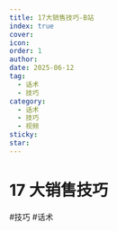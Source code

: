 ```yaml
---
title: 17大销售技巧-B站
index: true
cover: 
icon: 
order: 1
author: 
date: 2025-06-12
tag:
  - 话术
  - 技巧
category:
  - 话术
  - 技巧
  - 视频
sticky: 
star: 
---
```


# 17 大销售技巧

<BiliBili  
	aid="114003028220146"  
	cid="28393933624"  
	title="地产销售17大核心技巧（1）"  
	page="57"  
/>

<BiliBili  
	aid="114003028220146"  
	cid="28393933691"  
	title="地产销售17大核心技巧（2）"  
	page="55"  
/>

<BiliBili  
	aid="114003028220146"  
	cid="28393933609"  
	title="地产销售17大核心技巧（3）"  
	page="56"  
/>

#技巧 #话术
